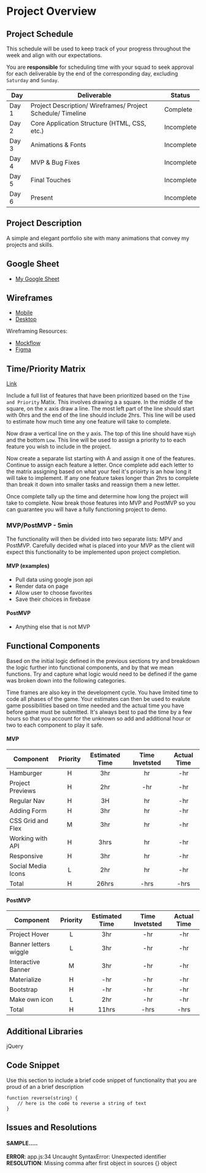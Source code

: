 # Project Overview

## Project Schedule

This schedule will be used to keep track of your progress throughout the week and align with our expectations.  

You are **responsible** for scheduling time with your squad to seek approval for each deliverable by the end of the corresponding day, excluding `Saturday` and `Sunday`.

|  Day | Deliverable | Status
|---|---| ---|
|Day 1| Project Description/ Wireframes/ Project Schedule/ Timeline | Complete
|Day 2| Core Application Structure (HTML, CSS, etc.) | Incomplete
|Day 3| Animations & Fonts | Incomplete
|Day 4| MVP & Bug Fixes | Incomplete
|Day 5| Final Touches | Incomplete
|Day 6| Present | Incomplete


## Project Description

A simple and elegant portfolio site with many animations that convey my projects and skills. 

## Google Sheet

- [My Google Sheet](https://docs.google.com/spreadsheets/d/1Szm0dSgEJcsH2a9N3e8GwkwLs5BzRLIrkB4g5BL-hJ8/edit?usp=sharing) 

## Wireframes

- [Mobile](https://drive.google.com/file/d/1HLaB2Q0TVILGdjFEV7kiLfFnrRGi7eKU/view?usp=sharing)
- [Desktop](https://drive.google.com/file/d/14LvmAELq5ENwbUhnztuCT9sJw0xVHRiz/view?usp=sharing)

Wireframing Resources:

- [Mockflow](https://mockflow.com/app/#Wireframe)
- [Figma](https://www.figma.com/)


## Time/Priority Matrix 

[Link]()

Include a full list of features that have been prioritized based on the `Time and Priority` Matix.  This involves drawing a a square.  In the middle of the square, on the x axis draw a line.  The most left part of the line should start with 0hrs and the end of the line should include 2hrs.  This line will be used to estimate how much time any one feature will take to complete. 

Now draw a vertical line on the y axis.  The top of this line should have `High` and the bottom `Low`.  This line will be used to assign a priority to to each feature you wish to include in the project.  

Now create a separate list starting with A and assign it one of the features.  Continue to assign each feature a letter.  Once complete add each letter to the matrix assigning based on what your feel it's prioirty is an how long it will take to implement. If any one feature takes longer than 2hrs to complete than break it down into smaller tasks and reassign them a new letter. 

Once complete tally up the time and determine how long the project will take to complete. Now break those features into MVP and PostMVP so you can guarantee you will have a fully functioning project to demo. 

### MVP/PostMVP - 5min

The functionality will then be divided into two separate lists: MPV and PostMVP.  Carefully decided what is placed into your MVP as the client will expect this functionality to be implemented upon project completion.  

#### MVP (examples)

- Pull data using google json api
- Render data on page 
- Allow user to choose favorites 
- Save their choices in firebase

#### PostMVP 

- Anything else that is not MVP

## Functional Components

Based on the initial logic defined in the previous sections try and breakdown the logic further into functional components, and by that we mean functions.  Try and capture what logic would need to be defined if the game was broken down into the following categories.

Time frames are also key in the development cycle.  You have limited time to code all phases of the game.  Your estimates can then be used to evalute game possibilities based on time needed and the actual time you have before game must be submitted. It's always best to pad the time by a few hours so that you account for the unknown so add and additional hour or two to each component to play it safe.

#### MVP
| Component | Priority | Estimated Time | Time Invetsted | Actual Time |
| --- | :---: |  :---: | :---: | :---: |
| Hamburger | H | 3hr | hr | -hr|
| Project Previews | H | 2hr | -hr | -hr|
| Regular Nav | H | 3H | hr | -hr|
| Adding Form | H | 3hr| hr | -hr |
| CSS Grid and Flex| M | 3hr | hr | -hr|
| Working with API | H | 3hrs| hr | -hr |
| Responsive | H | 3hr | hr | -hr|
| Social Media Icons | L | 2hr | hr | -hr|
| Total | H | 26hrs| -hrs | -hrs |

#### PostMVP
| Component | Priority | Estimated Time | Time Invetsted | Actual Time |
| --- | :---: |  :---: | :---: | :---: |
| Project Hover | L | 3hr | -hr | -hr|
| Banner letters wiggle | L | 3hr | -hr | -hr|
| Interactive Banner | M | 3hr | -hr | -hr|
| Materialize | H | -hr | -hr | -hr|
| Bootstrap | H | -hr | -hr | -hr|
| Make own icon | L | 2hr | -hr | -hr|
| Total | H | 11hrs| -hrs | -hrs |

## Additional Libraries
 jQuery

## Code Snippet

Use this section to include a brief code snippet of functionality that you are proud of an a brief description  

```
function reverse(string) {
	// here is the code to reverse a string of text
}
```

## Issues and Resolutions


#### SAMPLE.....
**ERROR**: app.js:34 Uncaught SyntaxError: Unexpected identifier                                
**RESOLUTION**: Missing comma after first object in sources {} object
